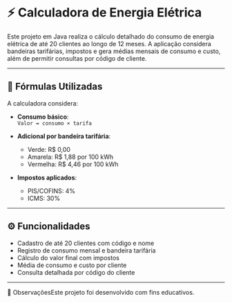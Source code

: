 
# ⚡ Calculadora de Energia Elétrica

Este projeto em Java realiza o cálculo detalhado do consumo de energia elétrica de até 20 clientes ao longo de 12 meses. A aplicação considera bandeiras tarifárias, impostos e gera médias mensais de consumo e custo, além de permitir consultas por código de cliente.

---

## 📐 Fórmulas Utilizadas

A calculadora considera:

- **Consumo básico**:  
  `Valor = consumo × tarifa`

- **Adicional por bandeira tarifária**:  
  - Verde: R$ 0,00  
  - Amarela: R$ 1,88 por 100 kWh  
  - Vermelha: R$ 4,46 por 100 kWh

- **Impostos aplicados**:  
  - PIS/COFINS: 4%  
  - ICMS: 30%

---

## ⚙️ Funcionalidades

- Cadastro de até 20 clientes com código e nome
- Registro de consumo mensal e bandeira tarifária
- Cálculo do valor final com impostos
- Média de consumo e custo por cliente
- Consulta detalhada por código do cliente

---
📌 ObservaçõesEste projeto foi desenvolvido com fins educativos.
